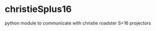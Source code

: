 christieSplus16
===============

python module to communicate with christie roadster S+16 projectors

